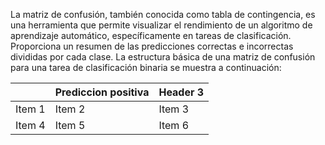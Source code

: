 La matriz de confusión, también conocida como tabla de contingencia, es una herramienta que permite visualizar el rendimiento de un algoritmo de aprendizaje automático, específicamente en tareas de clasificación. Proporciona un resumen de las predicciones correctas e incorrectas divididas por cada clase. La estructura básica de una matriz de confusión para una tarea de clasificación binaria se muestra a continuación:

|  | Prediccion positiva | Header 3 |  
| -------- | -------- | -------- |  
| Item 1 | Item 2 | Item 3 |  
| Item 4 | Item 5 | Item 6 |